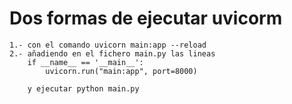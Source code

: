 # Dos formas de ejecutar uvicorm
    1.- con el comando uvicorn main:app --reload
    2.- añadiendo en el fichero main.py las lineas
        if __name__ == '__main__':
            uvicorn.run("main:app", port=8000)

        y ejecutar python main.py